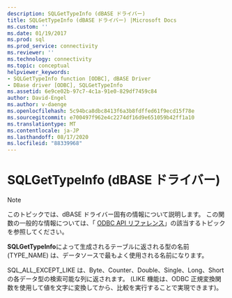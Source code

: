 ```yaml
---
description: SQLGetTypeInfo (dBASE ドライバー)
title: SQLGetTypeInfo (dBASE ドライバー) |Microsoft Docs
ms.custom: ''
ms.date: 01/19/2017
ms.prod: sql
ms.prod_service: connectivity
ms.reviewer: ''
ms.technology: connectivity
ms.topic: conceptual
helpviewer_keywords:
- SQLGetTypeInfo function [ODBC], dBASE Driver
- DBase driver [ODBC], SQLGetTypeInfo
ms.assetid: 6e9ce02b-97c7-4c1a-91e0-829df7459c84
author: David-Engel
ms.author: v-daenge
ms.openlocfilehash: 5c94bca8dbc8413f6a3b8fdffed61f9ecd15f78e
ms.sourcegitcommit: e700497f962e4c2274df16d9e651059b42ff1a10
ms.translationtype: MT
ms.contentlocale: ja-JP
ms.lasthandoff: 08/17/2020
ms.locfileid: "88339968"
---
```

# <a name="sqlgettypeinfo-dbase-driver"></a>SQLGetTypeInfo (dBASE ドライバー)
> [!NOTE]  
>  このトピックでは、dBASE ドライバー固有の情報について説明します。 この関数の一般的な情報については、「 [ODBC API リファレンス](../../odbc/reference/syntax/odbc-api-reference.md)」の該当するトピックを参照してください。  
  
 **SQLGetTypeInfo**によって生成されるテーブルに返される型の名前 (TYPE_NAME) は、データソースで最もよく使用される名前になります。  
  
 SQL_ALL_EXCEPT_LIKE は、Byte、Counter、Double、Single、Long、Short の各データ型の検索可能な列に返されます。 (LIKE 機能は、ODBC 正規変換関数を使用して値を文字に変換してから、比較を実行することで実現できます)。
